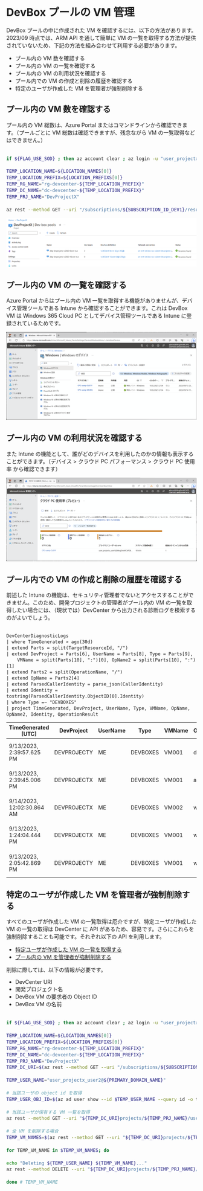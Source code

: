 # DevBox プールの VM 管理

DevBox プールの中に作成された VM を確認するには、以下の方法があります。2023/09 時点では、ARM API を通して簡単に VM の一覧を取得する方法が提供されていないため、下記の方法を組み合わせて利用する必要があります。

- プール内の VM 数を確認する
- プール内の VM の一覧を確認する
- プール内の VM の利用状況を確認する
- プール内での VM の作成と削除の履歴を確認する
- 特定のユーザが作成した VM を管理者が強制削除する

## プール内の VM 数を確認する

プール内の VM 総数は、Azure Portal またはコマンドラインから確認できます。（プールごとに VM 総数は確認できますが、残念ながら VM の一覧取得などはできません。）

```bash

if ${FLAG_USE_SOD} ; then az account clear ; az login -u "user_projectx_admin@${PRIMARY_DOMAIN_NAME}" -p "${ADMIN_PASSWORD}" ; fi

TEMP_LOCATION_NAME=${LOCATION_NAMES[0]}
TEMP_LOCATION_PREFIX=${LOCATION_PREFIXS[0]}
TEMP_RG_NAME="rg-devcenter-${TEMP_LOCATION_PREFIX}"
TEMP_DC_NAME="dc-devcenter-${TEMP_LOCATION_PREFIX}"
TEMP_PRJ_NAME="DevProjectX"

az rest --method GET --uri "/subscriptions/${SUBSCRIPTION_ID_DEV1}/resourceGroups/${TEMP_RG_NAME}/providers/Microsoft.DevCenter/projects/${TEMP_PRJ_NAME}/pools?$top=50&$skip=0&api-version=2023-06-01-preview"

```

![picture 0](./images/ccec1dcc924120248a7f7960dc615704ed073c75969972e95ebfc7a20793f190.png)  

## プール内の VM の一覧を確認する

Azure Portal からはプール内の VM 一覧を取得する機能がありませんが、デバイス管理ツールである Intune から確認することができます。これは DevBox VM は Windows 365 Cloud PC としてデバイス管理ツールである Intune に登録されているためです。

![picture 1](./images/4699a570936b2a65765ebae2bea8673cb759b328b787e3b237a1dcefc038f37b.png)  

## プール内の VM の利用状況を確認する

また Intune の機能として、誰がどのデバイスを利用したのかの情報も表示することができます。（デバイス > クラウド PC パフォーマンス > クラウド PC 使用率 から確認できます）

![picture 2](./images/c6a17f824e18bd9c29b88bdb21c92f7d3046cc02d361470a6eddfaf69be84e7a.png)  

## プール内での VM の作成と削除の履歴を確認する

前述した Intune の機能は、セキュリティ管理者でないとアクセスすることができません。このため、開発プロジェクトの管理者がプール内の VM の一覧を取得したい場合には、（現状では）DevCenter から出力される診断ログを検索するのがよいでしょう。

```KQL クエリ

DevCenterDiagnosticLogs
| where TimeGenerated > ago(30d)
| extend Parts = split(TargetResourceId, "/")
| extend DevProject = Parts[6], UserName = Parts[8], Type = Parts[9],
    VMName = split(Parts[10], ":")[0], OpName2 = split(Parts[10], ":")[1]
| extend Parts2 = split(OperationName, "/")
| extend OpName = Parts2[4]
| extend ParsedCallerIdentity = parse_json(CallerIdentity)
| extend Identity = tostring(ParsedCallerIdentity.ObjectID[0].Identity)
| where Type =~ "DEVBOXES"
| project TimeGenerated, DevProject, UserName, Type, VMName, OpName, OpName2, Identity, OperationResult

```

| TimeGenerated [UTC]      | DevProject  | UserName | Type     | VMName | OpName | OpName2 | Identity                              | OperationResult |
|--------------------------|-------------|----------|----------|--------|--------|---------|---------------------------------------|-----------------|
| 9/13/2023, 2:39:57.625 PM| DEVPROJECTY | ME       | DEVBOXES | VM001  | delete |         | 3892760b-f673-4602-a3dd-b1f538e7b398  | Success         |
| 9/13/2023, 2:39:45.006 PM| DEVPROJECTX | ME       | DEVBOXES | VM001  | action | STOP    | 9e78363b-ea6f-4b97-a1cf-8484617b3a8f  | Success         |
| 9/14/2023, 12:02:30.864 AM|DEVPROJECTX | ME       | DEVBOXES | VM002  | write  |         | 25d9f9ad-25c6-418a-9071-2a0eaf86cc4d  | Success         |
| 9/13/2023, 1:24:04.444 PM| DEVPROJECTX | ME       | DEVBOXES | VM001  | write  |         | 9e78363b-ea6f-4b97-a1cf-8484617b3a8f  | Success         |
| 9/13/2023, 2:05:42.869 PM| DEVPROJECTY | ME       | DEVBOXES | VM001  | write  |         | 3892760b-f673-4602-a3dd-b1f538e7b398  | Success         |

## 特定のユーザが作成した VM を管理者が強制削除する

すべてのユーザが作成した VM の一覧取得は厄介ですが、特定ユーザが作成した VM の一覧の取得は DevCenter に API があるため、容易です。さらにこれらを強制削除することも可能です。それぞれ以下の API を利用します。

- [特定ユーザが作成した VM の一覧を取得する](https://learn.microsoft.com/en-us/rest/api/devcenter/developer/dev-boxes/list-dev-boxes-by-user?tabs=HTTP)
- [プール内の VM を管理者が強制削除する](https://learn.microsoft.com/en-us/rest/api/devcenter/developer/dev-boxes/delete-dev-box?tabs=HTTP)

削除に際しては、以下の情報が必要です。

- DevCenter URI
- 開発プロジェクト名
- DevBox VM の要求者の Object ID
- DevBox VM の名前

```bash

if ${FLAG_USE_SOD} ; then az account clear ; az login -u "user_projectx_admin@${PRIMARY_DOMAIN_NAME}" -p "${ADMIN_PASSWORD}" ; fi

TEMP_LOCATION_NAME=${LOCATION_NAMES[0]}
TEMP_LOCATION_PREFIX=${LOCATION_PREFIXS[0]}
TEMP_RG_NAME="rg-devcenter-${TEMP_LOCATION_PREFIX}"
TEMP_DC_NAME="dc-devcenter-${TEMP_LOCATION_PREFIX}"
TEMP_PRJ_NAME="DevProjectX"
TEMP_DC_URI=$(az rest --method GET --uri "/subscriptions/${SUBSCRIPTION_ID_DEV1}/resourceGroups/${TEMP_RG_NAME}/providers/Microsoft.DevCenter/projects/${TEMP_PRJ_NAME}?api-version=2023-04-01" --query "properties.devCenterUri" -o tsv)

TEMP_USER_NAME="user_projectx_user2@${PRIMARY_DOMAIN_NAME}"

# 当該ユーザの object id を取得
TEMP_USER_OBJ_ID=$(az ad user show --id $TEMP_USER_NAME --query id -o tsv)

# 当該ユーザが保有する VM 一覧を取得
az rest --method GET --uri "${TEMP_DC_URI}projects/${TEMP_PRJ_NAME}/users/${TEMP_USER_OBJ_ID}/devboxes?api-version=2023-04-01" --resource "https://devcenter.azure.com/"

# 全 VM を削除する場合
TEMP_VM_NAMES=$(az rest --method GET --uri "${TEMP_DC_URI}projects/${TEMP_PRJ_NAME}/users/${TEMP_USER_OBJ_ID}/devboxes?api-version=2023-04-01" --resource "https://devcenter.azure.com/" --query "value[].name" -o tsv)

for TEMP_VM_NAME in $TEMP_VM_NAMES; do

echo "Deleting ${TEMP_USER_NAME} ${TEMP_VM_NAME}..."
az rest --method DELETE --uri "${TEMP_DC_URI}projects/${TEMP_PRJ_NAME}/users/${TEMP_USER_OBJ_ID}/devboxes/${TEMP_VM_NAME}?api-version=2023-04-01" --resource "https://devcenter.azure.com/"

done # TEMP_VM_NAME

```
